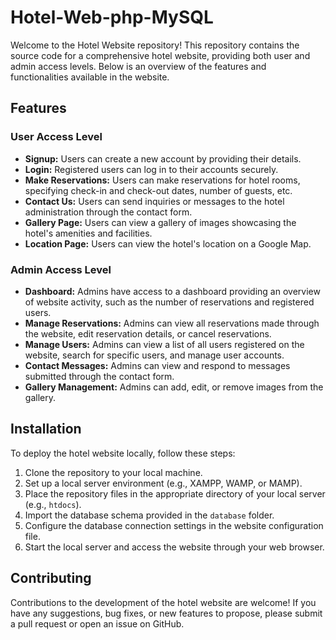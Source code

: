 # Hotel-Web-php-MySQL

Welcome to the Hotel Website repository! This repository contains the source code for a comprehensive hotel website, providing both user and admin access levels. Below is an overview of the features and functionalities available in the website.

## Features

### User Access Level
- **Signup:** Users can create a new account by providing their details.
- **Login:** Registered users can log in to their accounts securely.
- **Make Reservations:** Users can make reservations for hotel rooms, specifying check-in and check-out dates, number of guests, etc.
- **Contact Us:** Users can send inquiries or messages to the hotel administration through the contact form.
- **Gallery Page:** Users can view a gallery of images showcasing the hotel's amenities and facilities.
- **Location Page:** Users can view the hotel's location on a Google Map.

### Admin Access Level
- **Dashboard:** Admins have access to a dashboard providing an overview of website activity, such as the number of reservations and registered users.
- **Manage Reservations:** Admins can view all reservations made through the website, edit reservation details, or cancel reservations.
- **Manage Users:** Admins can view a list of all users registered on the website, search for specific users, and manage user accounts.
- **Contact Messages:** Admins can view and respond to messages submitted through the contact form.
- **Gallery Management:** Admins can add, edit, or remove images from the gallery.

## Installation

To deploy the hotel website locally, follow these steps:

1. Clone the repository to your local machine.
2. Set up a local server environment (e.g., XAMPP, WAMP, or MAMP).
3. Place the repository files in the appropriate directory of your local server (e.g., `htdocs`).
4. Import the database schema provided in the `database` folder.
5. Configure the database connection settings in the website configuration file.
6. Start the local server and access the website through your web browser.

## Contributing

Contributions to the development of the hotel website are welcome! If you have any suggestions, bug fixes, or new features to propose, please submit a pull request or open an issue on GitHub.


